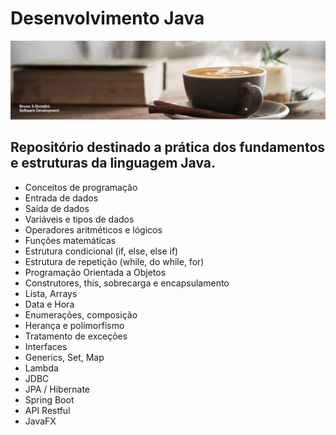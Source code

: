 # Desenvolvimento Java

<p align="center">
  <img src="https://github.com/brunobonatini/Java-Development/blob/main/banner.png" >
</p>


## Repositório destinado a prática dos fundamentos e estruturas da linguagem Java.

* Conceitos de programação
* Entrada de dados
* Saída de dados
* Variáveis e tipos de dados
* Operadores aritméticos e lógicos
* Funções matemáticas
* Estrutura condicional (if, else, else if)
* Estrutura de repetição (while, do while, for)
* Programação Orientada a Objetos
* Construtores, this, sobrecarga e encapsulamento
* Lista, Arrays
* Data e Hora
* Enumerações, composição
* Herança e polimorfismo
* Tratamento de exceções
* Interfaces
* Generics, Set, Map
* Lambda
* JDBC
* JPA / Hibernate
* Spring Boot
* API Restful
* JavaFX
